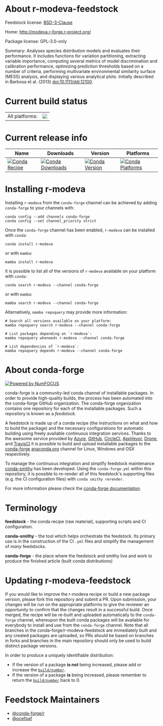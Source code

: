 About r-modeva-feedstock
========================

Feedstock license: [BSD-3-Clause](https://github.com/conda-forge/r-modeva-feedstock/blob/main/LICENSE.txt)

Home: http://modeva.r-forge.r-project.org/

Package license: GPL-3.0-only

Summary: Analyses species distribution models and evaluates their performance. It includes functions for variation partitioning, extracting variable importance, computing several metrics of model discrimination and calibration performance, optimizing prediction thresholds based on a number of criteria, performing multivariate environmental similarity surface (MESS) analysis, and displaying various analytical plots. Initially described in Barbosa et al. (2013) <doi:10.1111/ddi.12100>.

Current build status
====================


<table><tr><td>All platforms:</td>
    <td>
      <a href="https://dev.azure.com/conda-forge/feedstock-builds/_build/latest?definitionId=22789&branchName=main">
        <img src="https://dev.azure.com/conda-forge/feedstock-builds/_apis/build/status/r-modeva-feedstock?branchName=main">
      </a>
    </td>
  </tr>
</table>

Current release info
====================

| Name | Downloads | Version | Platforms |
| --- | --- | --- | --- |
| [![Conda Recipe](https://img.shields.io/badge/recipe-r--modeva-green.svg)](https://anaconda.org/conda-forge/r-modeva) | [![Conda Downloads](https://img.shields.io/conda/dn/conda-forge/r-modeva.svg)](https://anaconda.org/conda-forge/r-modeva) | [![Conda Version](https://img.shields.io/conda/vn/conda-forge/r-modeva.svg)](https://anaconda.org/conda-forge/r-modeva) | [![Conda Platforms](https://img.shields.io/conda/pn/conda-forge/r-modeva.svg)](https://anaconda.org/conda-forge/r-modeva) |

Installing r-modeva
===================

Installing `r-modeva` from the `conda-forge` channel can be achieved by adding `conda-forge` to your channels with:

```
conda config --add channels conda-forge
conda config --set channel_priority strict
```

Once the `conda-forge` channel has been enabled, `r-modeva` can be installed with `conda`:

```
conda install r-modeva
```

or with `mamba`:

```
mamba install r-modeva
```

It is possible to list all of the versions of `r-modeva` available on your platform with `conda`:

```
conda search r-modeva --channel conda-forge
```

or with `mamba`:

```
mamba search r-modeva --channel conda-forge
```

Alternatively, `mamba repoquery` may provide more information:

```
# Search all versions available on your platform:
mamba repoquery search r-modeva --channel conda-forge

# List packages depending on `r-modeva`:
mamba repoquery whoneeds r-modeva --channel conda-forge

# List dependencies of `r-modeva`:
mamba repoquery depends r-modeva --channel conda-forge
```


About conda-forge
=================

[![Powered by
NumFOCUS](https://img.shields.io/badge/powered%20by-NumFOCUS-orange.svg?style=flat&colorA=E1523D&colorB=007D8A)](https://numfocus.org)

conda-forge is a community-led conda channel of installable packages.
In order to provide high-quality builds, the process has been automated into the
conda-forge GitHub organization. The conda-forge organization contains one repository
for each of the installable packages. Such a repository is known as a *feedstock*.

A feedstock is made up of a conda recipe (the instructions on what and how to build
the package) and the necessary configurations for automatic building using freely
available continuous integration services. Thanks to the awesome service provided by
[Azure](https://azure.microsoft.com/en-us/services/devops/), [GitHub](https://github.com/),
[CircleCI](https://circleci.com/), [AppVeyor](https://www.appveyor.com/),
[Drone](https://cloud.drone.io/welcome), and [TravisCI](https://travis-ci.com/)
it is possible to build and upload installable packages to the
[conda-forge](https://anaconda.org/conda-forge) [anaconda.org](https://anaconda.org/)
channel for Linux, Windows and OSX respectively.

To manage the continuous integration and simplify feedstock maintenance
[conda-smithy](https://github.com/conda-forge/conda-smithy) has been developed.
Using the ``conda-forge.yml`` within this repository, it is possible to re-render all of
this feedstock's supporting files (e.g. the CI configuration files) with ``conda smithy rerender``.

For more information please check the [conda-forge documentation](https://conda-forge.org/docs/).

Terminology
===========

**feedstock** - the conda recipe (raw material), supporting scripts and CI configuration.

**conda-smithy** - the tool which helps orchestrate the feedstock.
                   Its primary use is in the construction of the CI ``.yml`` files
                   and simplify the management of *many* feedstocks.

**conda-forge** - the place where the feedstock and smithy live and work to
                  produce the finished article (built conda distributions)


Updating r-modeva-feedstock
===========================

If you would like to improve the r-modeva recipe or build a new
package version, please fork this repository and submit a PR. Upon submission,
your changes will be run on the appropriate platforms to give the reviewer an
opportunity to confirm that the changes result in a successful build. Once
merged, the recipe will be re-built and uploaded automatically to the
`conda-forge` channel, whereupon the built conda packages will be available for
everybody to install and use from the `conda-forge` channel.
Note that all branches in the conda-forge/r-modeva-feedstock are
immediately built and any created packages are uploaded, so PRs should be based
on branches in forks and branches in the main repository should only be used to
build distinct package versions.

In order to produce a uniquely identifiable distribution:
 * If the version of a package **is not** being increased, please add or increase
   the [``build/number``](https://docs.conda.io/projects/conda-build/en/latest/resources/define-metadata.html#build-number-and-string).
 * If the version of a package **is** being increased, please remember to return
   the [``build/number``](https://docs.conda.io/projects/conda-build/en/latest/resources/define-metadata.html#build-number-and-string)
   back to 0.

Feedstock Maintainers
=====================

* [@conda-forge/r](https://github.com/conda-forge/r/)
* [@ocefpaf](https://github.com/ocefpaf/)

